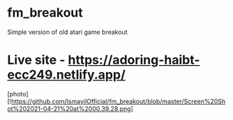 # fm_breakout

Simple version of old atari game breakout

# Live  site - https://adoring-haibt-ecc249.netlify.app/

[photo][!https://github.com/IsmayilOfficial/fm_breakout/blob/master/Screen%20Shot%202021-04-21%20at%2000.39.28.png]
